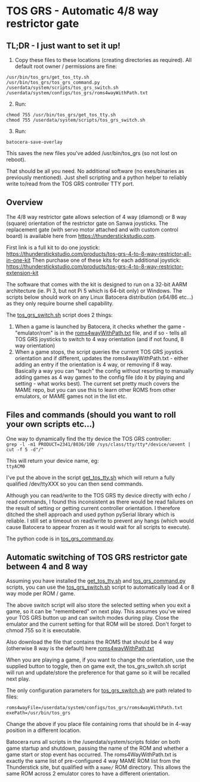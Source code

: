 # TOS GRS - Automatic 4/8 way restrictor gate

## TL;DR - I just want to set it up!

1.  Copy these files to these locations (creating directories as required). All default root owner / permissions are fine:
```
/usr/bin/tos_grs/get_tos_tty.sh
/usr/bin/tos_grs/tos_grs_command.py
/userdata/system/scripts/tos_grs_switch.sh
/userdata/system/configs/tos_grs/roms4wayWithPath.txt
```  
2. Run:  
```
chmod 755 /usr/bin/tos_grs/get_tos_tty.sh
chmod 755 /userdata/system/scripts/tos_grs_switch.sh
```  

3. Run:
```
batocera-save-overlay
```  
This saves the new files you've added /usr/bin/tos_grs (so not lost on reboot).  

That should be all you need. No additional software (no exes/binaries as previously mentioned). Just shell scripting and a python helper to reliably write to/read from the TOS GRS controller TTY port.  

## Overview

The 4/8 way restrictor gate allows selection of 4 way (diamond) or 8 way (square) orientation of the restrictor gate on Sanwa joysticks.  The replacement gate (with servo motor attached and with custom control board) is available here from https://thunderstickstudio.com.

First link is a full kit to do one joystick: https://thunderstickstudio.com/products/tos-grs-4-to-8-way-restrictor-all-in-one-kit
Then purchase one of these kits for each additional joystick: https://thunderstickstudio.com/products/tos-grs-4-to-8-way-restrictor-extension-kit

The software that comes with the kit is designed to run on a 32-bit AARM architecture (ie. Pi 3, but not Pi 5 which is 64-bit only) or Windows.  The scripts below should work on any Linux Batocera distribution (x64/86 etc...) as they only require bourne shell capability.

The [tos_grs_switch.sh](https://github.com/DaveBullet1050/BatoceraHelpers/blob/main/userdata/system/scripts/tos_grs_switch.sh) script does 2 things:
1. When a game is launched by Batocera, it checks whether the game - "emulator/rom" is in the [roms4wayWithPath.txt](https://github.com/DaveBullet1050/BatoceraHelpers/blob/main/userdata/system/configs/tos_grs/roms4wayWithPath.txt) file, and if so - tells all  TOS GRS joysticks to switch to 4 way orientation (and if not found, 8 way orientation)  
2. When a game stops, the script queries the current TOS GRS joystick orientation and if different, updates the roms4wayWithPath.txt - either adding an entry if the orientation is 4 way, or removing if 8 way. Basically a way you can "teach" the config without resorting to manually adding games as 4 way games to the config file (do it by playing and setting - what works best).  The current set pretty much covers the MAME repo, but you can use this to learn other ROMS from other emulators, or MAME games not in the list etc.  

## Files and commands (should you want to roll your own scripts etc...)

One way to dynamically find the tty device the TOS GRS controller:  
`grep -l -m1 PRODUCT=2341/8036/100 /sys/class/tty/tty*/device/uevent | cut -f 5 -d"/"`  

This will return your device name, eg:  
`ttyACM0`  

I've put the above in the script [get_tos_tty.sh](https://github.com/DaveBullet1050/BatoceraHelpers/blob/main/usr/bin/tos_grs/get_tos_tty.sh) which will return a fully qualified /dev/ttyXXX so you can then send commands.  

Although you can read/write to the TOS GRS tty device directly with echo / read commands, I found this inconsistent as there would be read failures on the result of setting or getting current controller orientation.  I therefore ditched the shell approach and used python pySerial library which is reliable. I still set a timeout on read/write to prevent any hangs (which would cause Batocera to appear frozen as it would wait for all scripts to execute).

The python code is in [tos_grs_command.py](https://github.com/DaveBullet1050/BatoceraHelpers/blob/main/usr/bin/tos_grs/tos_grs_command.py).

## Automatic switching of TOS GRS restrictor gate between 4 and 8 way

Assuming you have installed the [get_tos_tty.sh](https://github.com/DaveBullet1050/BatoceraHelpers/blob/main/usr/bin/tos_grs/get_tos_tty.sh) and [tos_grs_command.py](https://github.com/DaveBullet1050/BatoceraHelpers/blob/main/usr/bin/tos_grs/tos_grs_command.py) scripts, you can use the [tos_grs_switch.sh](https://github.com/DaveBullet1050/BatoceraHelpers/blob/main/userdata/system/scripts/tos_grs_switch.sh) script to automatically load 4 or 8 way mode per ROM / game.  

The above switch script will also store the selected setting when you exit a game, so it can be "remembered" on next play.  This assumes you've wired your TOS GRS button up and can switch modes during play.  Close the emulator and the current setting for that ROM will be stored.  Don't forget to chmod 755 so it is executable.

Also download the file that contains the ROMS that should be 4 way (otherwise 8 way is the default) here [roms4wayWithPath.txt](https://github.com/DaveBullet1050/BatoceraHelpers/blob/main/userdata/system/configs/tos_grs/roms4wayWithPath.txt)  

When you are playing a game, if you want to change the orientation, use the supplied button to toggle, then on game exit, the tos_grs_switch.sh script will run and update/store the preference for that game so it will be recalled next play.

The only configuration parameters for [tos_grs_switch.sh](https://github.com/DaveBullet1050/BatoceraHelpers/blob/main/userdata/system/scripts/tos_grs_switch.sh) are path related to files:  
```
roms4wayFile=/userdata/system/configs/tos_grs/roms4wayWithPath.txt
exePath=/usr/bin/tos_grs
```  
Change the above if you place file containing roms that should be in 4-way position in a different location.

Batocera runs all scripts in the /userdata/system/scripts folder on both game startup and shutdown, passing the name of the ROM and whether a game start or stop event has occurred.  The roms4WayWithPath.txt is exactly the same list of pre-configured 4 way MAME ROM list from the Thunderstick site, but qualified with a `mame/` ROM directory. This allows the same ROM across 2 emulator cores to have a different orientation. 
